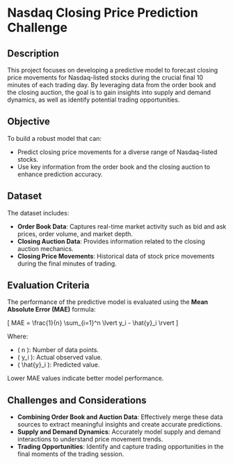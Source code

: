 # Nasdaq Closing Price Prediction Challenge

## Description
This project focuses on developing a predictive model to forecast closing price movements for Nasdaq-listed stocks during the crucial final 10 minutes of each trading day. By leveraging data from the order book and the closing auction, the goal is to gain insights into supply and demand dynamics, as well as identify potential trading opportunities.

## Objective
To build a robust model that can:
- Predict closing price movements for a diverse range of Nasdaq-listed stocks.
- Use key information from the order book and the closing auction to enhance prediction accuracy.

## Dataset
The dataset includes:
- **Order Book Data**: Captures real-time market activity such as bid and ask prices, order volume, and market depth.
- **Closing Auction Data**: Provides information related to the closing auction mechanics.
- **Closing Price Movements**: Historical data of stock price movements during the final minutes of trading.

## Evaluation Criteria
The performance of the predictive model is evaluated using the **Mean Absolute Error (MAE)** formula:

\[
MAE = \frac{1}{n} \sum_{i=1}^n \lvert y_i - \hat{y}_i \rvert
\]

Where:
- \( n \): Number of data points.
- \( y_i \): Actual observed value.
- \( \hat{y}_i \): Predicted value.

Lower MAE values indicate better model performance.

## Challenges and Considerations
- **Combining Order Book and Auction Data**: Effectively merge these data sources to extract meaningful insights and create accurate predictions.
- **Supply and Demand Dynamics**: Accurately model supply and demand interactions to understand price movement trends.
- **Trading Opportunities**: Identify and capture trading opportunities in the final moments of the trading session.
